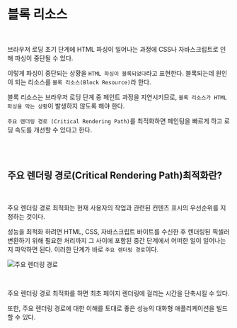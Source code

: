 # 블록 리소스

<br>

브라우저 로딩 초기 단계에 HTML 파싱이 일어나는 과정에 CSS나 자바스크립트로 인해 파싱이 중단될 수 있다.

이렇게 파싱이 중단되는 상황을 `HTML 파싱이 블록되었다`라고 표현한다. 블록되는데 원인이 되는 리소스를 `블록 리소스(Block Resource)`라 한다.

블록 리소스는 브라우저 로딩 단계 중 페인트 과정을 지연시키므로, `블록 리소스가 HTML 파싱을 막는 상황`이 발생하지 않도록 해야 한다.

`주요 렌더링 경로 (Critical Rendering Path)`를 최적화하면 페인팅을 빠르게 하고 로딩 속도를 개선할 수 있다고 한다.

<br>
<br>

## 주요 렌더링 경로(Critical Rendering Path)최적화란?

<br>

주요 렌더링 경로 최적화는 현재 사용자의 작업과 관련된 컨텐츠 표시의 우선순위를 지정하는 것이다.

성능을 최적화 하려면 HTML, CSS, 자바스크립트 바이트를 수신한 후 렌더링된 픽셀러 변환하기 위해 필요한 처리까지 그 사이에 포함된 중간 단계에서 어떠한 일이 일어나는지 파악하면 된다. 이러한 단계가 바로 `주요 렌더링 경로`이다.

![주요 렌더링 경로](https://developers.google.com/web/fundamentals/performance/critical-rendering-path/images/progressive-rendering.png?hl=ko)

<br>

주요 렌더링 경로 최적화를 하면 최초 페이지 렌더링에 걸리는 시간을 단축시킬 수 있다.

또한, 주요 렌더링 경로에 대한 이해를 토대로 좋은 성능의 대화형 애플리케이션을 빌드할 수 있다.
